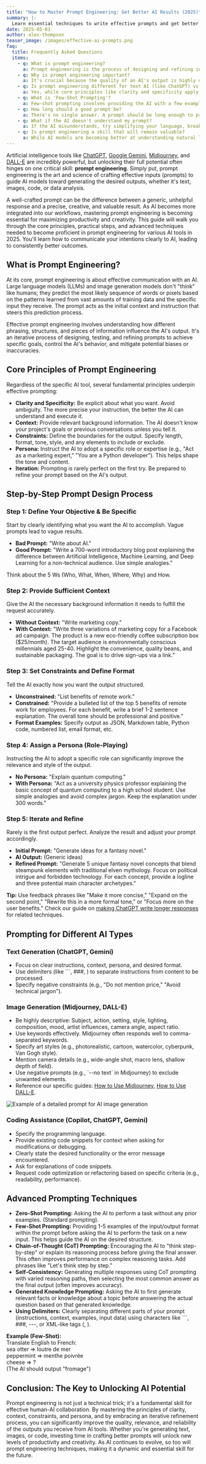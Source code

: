 ```yaml
---
title: "How to Master Prompt Engineering: Get Better AI Results (2025)"
summary: |-
  Learn essential techniques to write effective prompts and get better results from AI tools like ChatGPT and Midjourney.
date: 2025-05-03
author: alex-thompson
teaser_image: /images/effective-ai-prompts.png
faq:
  title: Frequently Asked Questions
  items:
    - q: What is prompt engineering?
      a: Prompt engineering is the process of designing and refining inputs (prompts) given to AI models, like large language models or image generators, to elicit desired or optimal outputs. It involves understanding how AI interprets instructions and structuring prompts effectively.
    - q: Why is prompt engineering important?
      a: It's crucial because the quality of an AI's output is highly dependent on the quality of the input prompt. Good prompt engineering allows users to control the AI's response, improve accuracy, enhance creativity, and achieve specific goals more reliably.
    - q: Is prompt engineering different for text AI (like ChatGPT) vs. image AI (like Midjourney)?
      a: Yes, while core principles like clarity and specificity apply to both, the details differ. Image prompts often require more focus on visual descriptors (style, lighting, composition, camera angles, artist names), while text prompts focus more on structure, tone, format, and reasoning steps. See our guides on <a href="how-to-use-midjourney.html">Midjourney</a> and <a href="how-to-use-dalle.html">DALL-E</a> for image-specific tips.
    - q: What is 'Few-Shot Prompting'?
      a: Few-shot prompting involves providing the AI with a few examples (shots) of the desired input-output format within the prompt itself, before asking it to perform the task on a new input. This helps the AI understand the pattern or format you expect.
    - q: How long should a good prompt be?
      a: There's no single answer. A prompt should be long enough to provide sufficient clarity, context, and constraints for the task, but concise enough to avoid confusing the AI. Sometimes a short, precise prompt is best; other times, a detailed multi-paragraph prompt is necessary.
    - q: What if the AI doesn't understand my prompt?
      a: If the AI misunderstands, try simplifying your language, breaking the request into smaller steps, rephrasing the instruction, providing more context, or giving an example (few-shot prompting). Iteration is key.
    - q: Is prompt engineering a skill that will remain valuable?
      a: While AI models are becoming better at understanding natural language, the ability to communicate effectively and precisely with AI to achieve specific, complex, or creative goals is likely to remain a valuable skill. The specific techniques may evolve, but the core principle of effective human-AI communication will persist.
---
```

Artificial intelligence tools like [ChatGPT](how-to-use-chatgpt.html), [Google Gemini](how-to-use-gemini-ai-for-free.html), [Midjourney](how-to-use-midjourney.html), and [DALL-E](how-to-use-dalle.html) are incredibly powerful, but unlocking their full potential often hinges on one critical skill: **prompt engineering**. Simply put, prompt engineering is the art and science of crafting effective inputs (prompts) to guide AI models toward generating the desired outputs, whether it's text, images, code, or data analysis.

A well-crafted prompt can be the difference between a generic, unhelpful response and a precise, creative, and valuable result. As AI becomes more integrated into our workflows, mastering prompt engineering is becoming essential for maximizing productivity and creativity. This guide will walk you through the core principles, practical steps, and advanced techniques needed to become proficient in prompt engineering for various AI tools in 2025. You'll learn how to communicate your intentions clearly to AI, leading to consistently better outcomes.

## What is Prompt Engineering?

At its core, prompt engineering is about effective communication with an AI. Large language models (LLMs) and image generation models don't "think" like humans; they predict the most likely sequence of words or pixels based on the patterns learned from vast amounts of training data and the specific input they receive. The prompt acts as the initial context and instruction that steers this prediction process.

Effective prompt engineering involves understanding how different phrasing, structures, and pieces of information influence the AI's output. It's an iterative process of designing, testing, and refining prompts to achieve specific goals, control the AI's behavior, and mitigate potential biases or inaccuracies.

## Core Principles of Prompt Engineering

Regardless of the specific AI tool, several fundamental principles underpin effective prompting:

*   **Clarity and Specificity:** Be explicit about what you want. Avoid ambiguity. The more precise your instruction, the better the AI can understand and execute it.
*   **Context:** Provide relevant background information. The AI doesn't know your project's goals or previous conversations unless you tell it.
*   **Constraints:** Define the boundaries for the output. Specify length, format, tone, style, and any elements to include or exclude.
*   **Persona:** Instruct the AI to adopt a specific role or expertise (e.g., "Act as a marketing expert," "You are a Python developer"). This helps shape the tone and content.
*   **Iteration:** Prompting is rarely perfect on the first try. Be prepared to refine your prompt based on the AI's output.

## Step-by-Step Prompt Design Process

### Step 1: Define Your Objective & Be Specific

Start by clearly identifying what you want the AI to accomplish. Vague prompts lead to vague results.

*   **Bad Prompt:** "Write about AI."
*   **Good Prompt:** "Write a 700-word introductory blog post explaining the difference between Artificial Intelligence, Machine Learning, and Deep Learning for a non-technical audience. Use simple analogies."

Think about the 5 Ws (Who, What, When, Where, Why) and How.

### Step 2: Provide Sufficient Context

Give the AI the necessary background information it needs to fulfill the request accurately.

*   **Without Context:** "Write marketing copy."
*   **With Context:** "Write three variations of marketing copy for a Facebook ad campaign. The product is a new eco-friendly coffee subscription box ($25/month). The target audience is environmentally conscious millennials aged 25-40. Highlight the convenience, quality beans, and sustainable packaging. The goal is to drive sign-ups via a link."

### Step 3: Set Constraints and Define Format

Tell the AI exactly how you want the output structured.

*   **Unconstrained:** "List benefits of remote work."
*   **Constrained:** "Provide a bulleted list of the top 5 benefits of remote work for employees. For each benefit, write a brief 1-2 sentence explanation. The overall tone should be professional and positive."
*   **Format Examples:** Specify output as JSON, Markdown table, Python code, numbered list, email format, etc.

### Step 4: Assign a Persona (Role-Playing)

Instructing the AI to adopt a specific role can significantly improve the relevance and style of the output.

*   **No Persona:** "Explain quantum computing."
*   **With Persona:** "Act as a university physics professor explaining the basic concept of quantum computing to a high school student. Use simple analogies and avoid complex jargon. Keep the explanation under 300 words."

### Step 5: Iterate and Refine

Rarely is the first output perfect. Analyze the result and adjust your prompt accordingly.

*   **Initial Prompt:** "Generate ideas for a fantasy novel."
*   **AI Output:** (Generic ideas)
*   **Refined Prompt:** "Generate 5 unique fantasy novel concepts that blend steampunk elements with traditional elven mythology. Focus on political intrigue and forbidden technology. For each concept, provide a logline and three potential main character archetypes."

<div class="callout callout-tip">
    <strong>Tip:</strong> Use feedback phrases like "Make it more concise," "Expand on the second point," "Rewrite this in a more formal tone," or "Focus more on the user benefits." Check our guide on <a href="/how-to-make-chatgpt-write-longer-responses/">making ChatGPT write longer responses</a> for related techniques.
</div>

## Prompting for Different AI Types

### Text Generation (ChatGPT, Gemini)

*   Focus on clear instructions, context, persona, and desired format.
*   Use delimiters (like \`\`\`, ###, ) to separate instructions from content to be processed.
*   Specify negative constraints (e.g., "Do not mention price," "Avoid technical jargon").

### Image Generation (Midjourney, DALL-E)

*   Be highly descriptive: Subject, action, setting, style, lighting, composition, mood, artist influences, camera angle, aspect ratio.
*   Use keywords effectively. Midjourney often responds well to comma-separated keywords.
*   Specify art styles (e.g., photorealistic, cartoon, watercolor, cyberpunk, Van Gogh style).
*   Mention camera details (e.g., wide-angle shot, macro lens, shallow depth of field).
*   Use negative prompts (e.g., \`--no text\` in Midjourney) to exclude unwanted elements.
*   Reference our specific guides: [How to Use Midjourney](/how-to-use-midjourney/), [How to Use DALL-E](/how-to-use-dalle/).

![Example of a detailed prompt for AI image generation](/images/prompt-engineering-image-example.png)

### Coding Assistance (Copilot, ChatGPT, Gemini)

*   Specify the programming language.
*   Provide existing code snippets for context when asking for modifications or debugging.
*   Clearly state the desired functionality or the error message encountered.
*   Ask for explanations of code snippets.
*   Request code optimization or refactoring based on specific criteria (e.g., readability, performance).

## Advanced Prompting Techniques

*   **Zero-Shot Prompting:** Asking the AI to perform a task without any prior examples. (Standard prompting).
*   **Few-Shot Prompting:** Providing 1-5 examples of the input/output format within the prompt before asking the AI to perform the task on a new input. This helps guide the AI on the desired structure.
*   **Chain-of-Thought (CoT) Prompting:** Encouraging the AI to "think step-by-step" or explain its reasoning process before giving the final answer. This often improves performance on complex reasoning tasks. Add phrases like "Let's think step by step."
*   **Self-Consistency:** Generating multiple responses using CoT prompting with varied reasoning paths, then selecting the most common answer as the final output (often improves accuracy).
*   **Generated Knowledge Prompting:** Asking the AI to first generate relevant facts or knowledge about a topic before answering the actual question based on that generated knowledge.
*   **Using Delimiters:** Clearly separating different parts of your prompt (instructions, context, examples, input data) using characters like \`\`\`, ###, ---, or XML-like tags (, ).

<div class="callout callout-info">
    <strong>Example (Few-Shot):</strong><br>
    Translate English to French:<br>
    sea otter => loutre de mer<br>
    peppermint => menthe poivrée<br>
    cheese => ?<br>
    (The AI should output "fromage")
</div>

## Conclusion: The Key to Unlocking AI Potential

Prompt engineering is not just a technical trick; it's a fundamental skill for effective human-AI collaboration. By mastering the principles of clarity, context, constraints, and persona, and by embracing an iterative refinement process, you can significantly improve the quality, relevance, and reliability of the outputs you receive from AI tools. Whether you're generating text, images, or code, investing time in crafting better prompts will unlock new levels of productivity and creativity. As AI continues to evolve, so too will prompt engineering techniques, making it a dynamic and essential skill for the future.